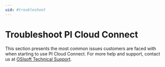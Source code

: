 ```yaml
---
uid: #troubleshoot
---
```


# Troubleshoot PI Cloud Connect

This section presents the most common issues customers are faced with when starting to use PI Cloud Connect. For more help and support, contact us at [OSIsoft Technical Support](https://my.osisoft.com/).
